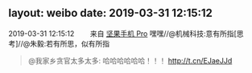 layout: weibo
date: 2019-03-31 12:15:12
---
<meta name="referrer" content="no-referrer" />

2019-03-31 12:15:12  &nbsp;&nbsp;&nbsp;&nbsp;&nbsp;&nbsp; 来自 <a href="http://app.weibo.com/t/feed/Z4AgP" rel="nofollow">坚果手机 Pro</a>
嘿嘿//@机械科技:意有所指[思考]//@朱毅:若有所思，似有所指
>  @我家乡贪官太多太多: 哈哈哈哈哈哈！！！ http://t.cn/EJaeJJd ​​​
